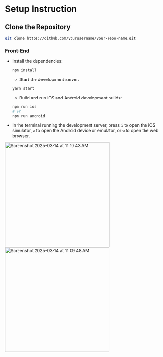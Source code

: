 # Setup Instruction

## Clone the Repository

```sh
git clone https://github.com/yourusername/your-repo-name.git
```

### Front-End

- Install the dependencies:

  ```sh
  npm install
  ```

  - Start the development server:

  ```sh
  yarn start
  ```

  - Build and run iOS and Android development builds:

  ```sh
  npm run ios
  # or
  npm run android
  ```
- In the terminal running the development server, press `i` to open the iOS simulator, `a` to open the Android device or emulator, or `w` to open the web browser.
<img width="344" alt="Screenshot 2025-03-14 at 11 10 43 AM" src="https://github.com/user-attachments/assets/861a3017-e5d7-48b0-b141-bdeb8b22dffb" />
<img width="343" alt="Screenshot 2025-03-14 at 11 09 48 AM" src="https://github.com/user-attachments/assets/372980da-42bf-4ec6-896e-db95b0901663" />


